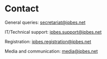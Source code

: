# Contact

General queries: [secretariat@ipbes.net](mailto:%20secretariat@ipbes.net)

IT/Technical support: [ipbes.support@ipbes.net](mailto:ipbes.support@ipbes.net)

Registration: [ipbes.registration@ipbes.net](mailto:%20ipbes.registration@ipbes.net)

Media and communication: [media@ipbes.net](mailto:%20media@ipbes.net)


